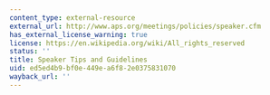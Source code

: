 ```yaml
---
content_type: external-resource
external_url: http://www.aps.org/meetings/policies/speaker.cfm
has_external_license_warning: true
license: https://en.wikipedia.org/wiki/All_rights_reserved
status: ''
title: Speaker Tips and Guidelines
uid: ed5ed4b9-bf0e-449e-a6f8-2e0375831070
wayback_url: ''
---
```

